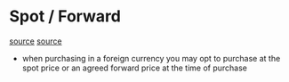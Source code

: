 # Spot / Forward
[source](https://www.youtube.com/watch?v=6c9yvuBxzmY)
[source](https://www.investopedia.com/ask/answers/042315/what-difference-between-forward-rate-and-spot-rate.asp)

- when purchasing in a foreign currency you may opt to purchase at the spot price or an agreed forward price at the time of purchase
